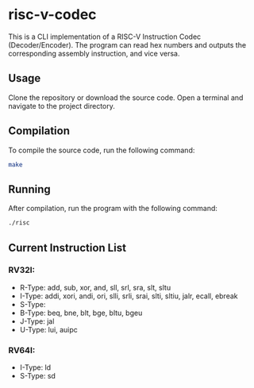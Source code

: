 # risc-v-codec
This is a CLI implementation of a RISC-V Instruction Codec (Decoder/Encoder). The program can read hex numbers and outputs the corresponding assembly instruction, and vice versa.

## Usage
Clone the repository or download the source code.
Open a terminal and navigate to the project directory.

## Compilation
To compile the source code, run the following command:
```bash
make
```

## Running
After compilation, run the program with the following command:
```bash
./risc
```
## Current Instruction List
### RV32I:
- R-Type: add, sub, xor, and, sll, srl, sra, slt, sltu
- I-Type: addi, xori, andi, ori, slli, srli, srai, slti, sltiu, jalr, ecall, ebreak
- S-Type: 
- B-Type: beq, bne, blt, bge, bltu, bgeu
- J-Type: jal
- U-Type: lui, auipc
### RV64I:
- I-Type: ld
- S-Type: sd

